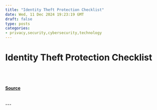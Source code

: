 ```yaml
---
title: "Identity Theft Protection Checklist"
date: Wed, 11 Dec 2024 19:23:19 GMT
draft: false
type: posts
categories: 
- privacy,security,cybersecurity,technology
---
```

# Identity Theft Protection Checklist

<br/>

<br/>


#### [Source](https://blog.ironcorelabs.com/identity-theft-protection-checklist-16f112793e90?source=rss----424d9e2d3917---4)

<br/>
---
